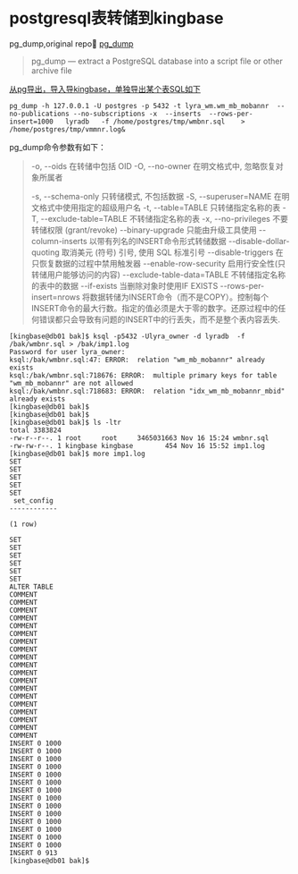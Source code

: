 # postgresql表转储到kingbase

pg_dump,original repo🔗 [pg_dump](https://www.postgresql.org/docs/16/app-pgdump.html)

> pg_dump — extract a PostgreSQL database into a script file or other archive file


<u>从pg导出，导入导kingbase，单独导出某个表SQL如下</u>




```
pg_dump -h 127.0.0.1 -U postgres -p 5432 -t lyra_wm.wm_mb_mobannr  --no-publications --no-subscriptions -x  --inserts  --rows-per-insert=1000   lyradb   -f /home/postgres/tmp/wmbnr.sql    > /home/postgres/tmp/vmmnr.log&
```
pg_dump命令参数有如下：


>  -o, --oids                   在转储中包括 OID
>   -O, --no-owner               在明文格式中, 忽略恢复对象所属者
>  
>   -s, --schema-only            只转储模式, 不包括数据
>   -S, --superuser=NAME         在明文格式中使用指定的超级用户名
>   -t, --table=TABLE            只转储指定名称的表
>   -T, --exclude-table=TABLE    不转储指定名称的表
>   -x, --no-privileges          不要转储权限 (grant/revoke)
>   --binary-upgrade             只能由升级工具使用
>   --column-inserts             以带有列名的INSERT命令形式转储数据
>   --disable-dollar-quoting     取消美元 (符号) 引号, 使用 SQL 标准引号
>   --disable-triggers           在只恢复数据的过程中禁用触发器
>   --enable-row-security        启用行安全性(只转储用户能够访问的内容)
>   --exclude-table-data=TABLE   不转储指定名称的表中的数据
>   --if-exists              当删除对象时使用IF EXISTS
> --rows-per-insert=nrows
>将数据转储为INSERT命令（而不是COPY）。控制每个INSERT命令的最大行数。指定的值必须是大于零的数字。还原过程中的任何错误都只会导致有问题的INSERT中的行丢失，而不是整个表内容丢失.

```
[kingbase@db01 bak]$ ksql -p5432 -Ulyra_owner -d lyradb  -f /bak/wmbnr.sql > /bak/imp1.logPassword for user lyra_owner:ksql:/bak/wmbnr.sql:47: ERROR:  relation "wm_mb_mobannr" already existsksql:/bak/wmbnr.sql:718676: ERROR:  multiple primary keys for table "wm_mb_mobannr" are not allowedksql:/bak/wmbnr.sql:718683: ERROR:  relation "idx_wm_mb_mobannr_mbid" already exists[kingbase@db01 bak]$[kingbase@db01 bak]$[kingbase@db01 bak]$ ls -ltrtotal 3383824-rw-r--r--. 1 root     root     3465031663 Nov 16 15:24 wmbnr.sql-rw-rw-r--. 1 kingbase kingbase        454 Nov 16 15:52 imp1.log[kingbase@db01 bak]$ more imp1.logSETSETSETSETSET set_config------------(1 row)SETSETSETSETSETSETALTER TABLECOMMENTCOMMENTCOMMENTCOMMENTCOMMENTCOMMENTCOMMENTCOMMENTCOMMENTCOMMENTCOMMENTCOMMENTCOMMENTCOMMENTCOMMENTCOMMENTCOMMENTCOMMENTCOMMENTINSERT 0 1000INSERT 0 1000INSERT 0 1000INSERT 0 1000INSERT 0 1000INSERT 0 1000INSERT 0 1000INSERT 0 1000INSERT 0 1000INSERT 0 1000INSERT 0 1000INSERT 0 1000INSERT 0 1000INSERT 0 1000INSERT 0 913[kingbase@db01 bak]$
```
